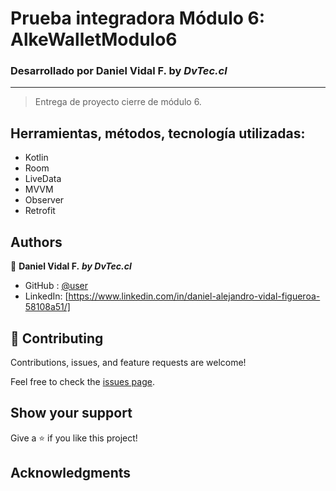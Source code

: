 # Prueba integradora Módulo 6: AlkeWalletModulo6
### Desarrollado por Daniel Vidal F. by *DvTec.cl*
***
> Entrega de proyecto cierre de módulo 6.
## Herramientas, métodos, tecnología utilizadas: 
- Kotlin
- Room
- LiveData
- MVVM
- Observer
- Retrofit

## Authors

👤 **Daniel Vidal F.**
***by DvTec.cl***

- GitHub  : [@user](https://github.com/DvTecSoft)
- LinkedIn: [https://www.linkedin.com/in/daniel-alejandro-vidal-figueroa-58108a51/]

## 🤝 Contributing

Contributions, issues, and feature requests are welcome!

Feel free to check the [issues page](https://github.com/use/repository/issues).

## Show your support

Give a ⭐️ if you like this project!

## Acknowledgments



